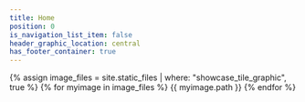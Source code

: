 ```yaml
---
title: Home
position: 0
is_navigation_list_item: false
header_graphic_location: central
has_footer_container: true
---
```

{% assign image_files = site.static_files | where: "showcase_tile_graphic", true %}
{% for myimage in image_files %}
		{{ myimage.path }}
{% endfor %}
